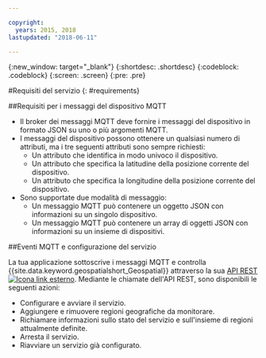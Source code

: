 ```yaml
---

copyright:
  years: 2015, 2018
lastupdated: "2018-06-11"

---
```


<!-- Attribute definitions -->
{:new_window: target="_blank"}
{:shortdesc: .shortdesc}
{:codeblock: .codeblock}
{:screen: .screen}
{:pre: .pre}

#Requisiti del servizio
{: #requirements}


##Requisiti per i messaggi del dispositivo MQTT

* Il broker dei messaggi MQTT deve fornire i messaggi del dispositivo in formato JSON
su uno o più argomenti MQTT.
* I messaggi del dispositivo possono ottenere un qualsiasi numero di attributi, ma
i tre seguenti attributi sono sempre richiesti:
	* Un attributo che identifica in modo univoco il dispositivo.
	* Un attributo che specifica la latitudine della posizione corrente del
dispositivo.
	* Un attributo che specifica la longitudine della posizione corrente del
dispositivo.
* Sono supportate due modalità di messaggio:
	* Un messaggio MQTT può contenere un oggetto JSON con informazioni su un
singolo dispositivo.
	* Un messaggio MQTT può contenere un array di oggetti JSON con informazioni su un
insieme di dispositivi.

##Eventi MQTT e configurazione del servizio

La tua applicazione sottoscrive i messaggi MQTT e controlla {{site.data.keyword.geospatialshort_Geospatial}} attraverso la sua [API REST ![Icona link esterno](../../icons/launch-glyph.svg "Icona link esterno")](https://console.bluemix.net/apidocs/geospatial-analytics). Mediante le chiamate dell'API REST,
sono disponibili le seguenti azioni:

* Configurare e avviare il servizio.
* Aggiungere e rimuovere regioni geografiche da monitorare.
* Richiamare informazioni sullo stato del servizio e sull'insieme di regioni
attualmente definite.
* Arresta il servizio.
* Riavviare un servizio già configurato.
